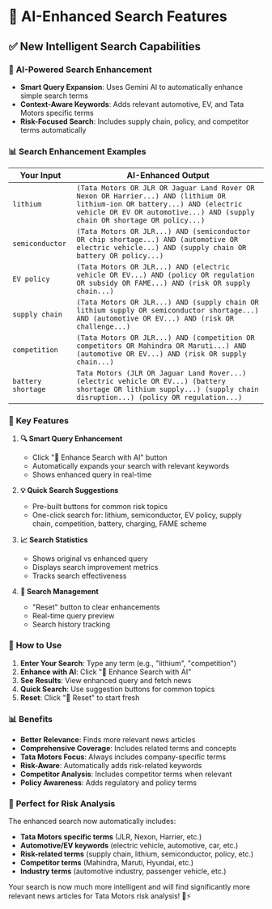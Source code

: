# 🚀 AI-Enhanced Search Features

## ✅ **New Intelligent Search Capabilities**

### 🤖 **AI-Powered Search Enhancement**
- **Smart Query Expansion**: Uses Gemini AI to automatically enhance simple search terms
- **Context-Aware Keywords**: Adds relevant automotive, EV, and Tata Motors specific terms
- **Risk-Focused Search**: Includes supply chain, policy, and competitor terms automatically

### 📊 **Search Enhancement Examples**

| **Your Input** | **AI-Enhanced Output** |
|---|---|
| `lithium` | `(Tata Motors OR JLR OR Jaguar Land Rover OR Nexon OR Harrier...) AND (lithium OR lithium-ion OR battery...) AND (electric vehicle OR EV OR automotive...) AND (supply chain OR shortage OR policy...)` |
| `semiconductor` | `(Tata Motors OR JLR...) AND (semiconductor OR chip shortage...) AND (automotive OR electric vehicle...) AND (supply chain OR battery OR policy...)` |
| `EV policy` | `(Tata Motors OR JLR...) AND (electric vehicle OR EV...) AND (policy OR regulation OR subsidy OR FAME...) AND (risk OR supply chain...)` |
| `supply chain` | `(Tata Motors OR JLR...) AND (supply chain OR lithium supply OR semiconductor shortage...) AND (automotive OR EV...) AND (risk OR challenge...)` |
| `competition` | `(Tata Motors OR JLR...) AND (competition OR competitors OR Mahindra OR Maruti...) AND (automotive OR EV...) AND (risk OR supply chain...)` |
| `battery shortage` | `Tata Motors (JLR OR Jaguar Land Rover...) (electric vehicle OR EV...) (battery shortage OR lithium supply...) (supply chain disruption...) (policy OR regulation...)` |

### 🎯 **Key Features**

1. **🔍 Smart Query Enhancement**
   - Click "🤖 Enhance Search with AI" button
   - Automatically expands your search with relevant keywords
   - Shows enhanced query in real-time

2. **💡 Quick Search Suggestions**
   - Pre-built buttons for common risk topics
   - One-click search for: lithium, semiconductor, EV policy, supply chain, competition, battery, charging, FAME scheme

3. **📈 Search Statistics**
   - Shows original vs enhanced query
   - Displays search improvement metrics
   - Tracks search effectiveness

4. **🔄 Search Management**
   - "Reset" button to clear enhancements
   - Real-time query preview
   - Search history tracking

### 🚀 **How to Use**

1. **Enter Your Search**: Type any term (e.g., "lithium", "competition")
2. **Enhance with AI**: Click "🤖 Enhance Search with AI"
3. **See Results**: View enhanced query and fetch news
4. **Quick Search**: Use suggestion buttons for common topics
5. **Reset**: Click "🔄 Reset" to start fresh

### 📊 **Benefits**

- **Better Relevance**: Finds more relevant news articles
- **Comprehensive Coverage**: Includes related terms and concepts
- **Tata Motors Focus**: Always includes company-specific terms
- **Risk-Aware**: Automatically adds risk-related keywords
- **Competitor Analysis**: Includes competitor terms when relevant
- **Policy Awareness**: Adds regulatory and policy terms

### 🎯 **Perfect for Risk Analysis**

The enhanced search now automatically includes:
- **Tata Motors specific terms** (JLR, Nexon, Harrier, etc.)
- **Automotive/EV keywords** (electric vehicle, automotive, car, etc.)
- **Risk-related terms** (supply chain, lithium, semiconductor, policy, etc.)
- **Competitor terms** (Mahindra, Maruti, Hyundai, etc.)
- **Industry terms** (automotive industry, passenger vehicle, etc.)

Your search is now much more intelligent and will find significantly more relevant news articles for Tata Motors risk analysis! 🚗⚡
